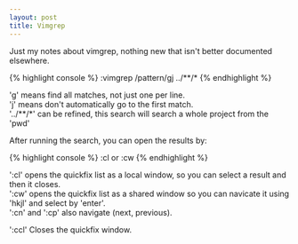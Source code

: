 ```yaml
---
layout: post
title: Vimgrep
---
```


Just my notes about vimgrep, nothing new that isn't better documented elsewhere.

{% highlight console %}
  :vimgrep /pattern/gj ../**/*
{% endhighlight %}

'g' means find all matches, not just one per line.  
'j' means don't automatically go to the first match.  
'../**/*' can be refined, this search will search a whole project from the 'pwd'  

After running the search, you can open the results by:

{% highlight console %}
  :cl or :cw 
{% endhighlight %}

':cl' opens the quickfix list as a local window, so you can select a result and then it closes.  
':cw' opens the quickfix list as a shared window so you can navicate it using 'hkjl' and select by 'enter'.  
':cn' and ':cp' also navigate (next, previous).  

':ccl' Closes the quickfix window.
<!--more-->
